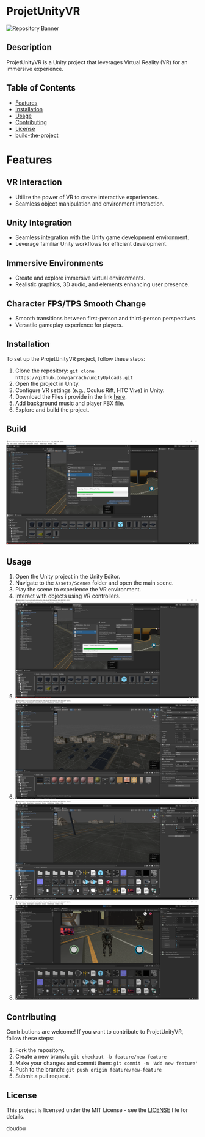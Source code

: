 

# ProjetUnityVR
![Repository Banner](https://64.media.tumblr.com/cd34a1bb6047b54d36a8204998c772ff/tumblr_pul9fipFgY1wnjxxqo1_1280.png)

## Description
ProjetUnityVR is a Unity project that leverages Virtual Reality (VR) for an immersive experience.
[^1]: The footnote text.
## Table of Contents
- [Features](#features)
- [Installation](#installation)
- [Usage](#usage)
- [Contributing](#contributing)
- [License](#license)
- [build-the-project](#build)

# Features

## VR Interaction
- Utilize the power of VR to create interactive experiences.
- Seamless object manipulation and environment interaction.

## Unity Integration
- Seamless integration with the Unity game development environment.
- Leverage familiar Unity workflows for efficient development.

## Immersive Environments
- Create and explore immersive virtual environments.
- Realistic graphics, 3D audio, and elements enhancing user presence.

## Character FPS/TPS Smooth Change
- Smooth transitions between first-person and third-person perspectives.
- Versatile gameplay experience for players.

## Installation
To set up the ProjetUnityVR project, follow these steps:
1. Clone the repository: `git clone https://github.com/garrach/unityUploads.git`
2. Open the project in Unity.
3. Configure VR settings (e.g., Oculus Rift, HTC Vive) in Unity.
4. Download the Files i provide in the link [here](https://drive.google.com/drive/folders/1rlV6CrD7PG4s8czQuCYRjpoXhmCrUiwX?usp=sharing).
5. Add background music and player FBX file.
6. Explore and build the project.

## Build
 ![build-the-project](https://github.com/garrach/unityUploads/blob/main/Assets/Art/c00.PNG)


## Usage
1. Open the Unity project in the Unity Editor.
2. Navigate to the `Assets/Scenes` folder and open the main scene.
3. Play the scene to experience the VR environment.
4. Interact with objects using VR controllers.
5. ![build-01-project](https://github.com/garrach/unityUploads/blob/main/Assets/Art/c00.PNG)
6. ![build-02-project](https://github.com/garrach/unityUploads/blob/main/Assets/Art/c01.PNG)
7. ![build-03-project](https://github.com/garrach/unityUploads/blob/main/Assets/Art/c002.PNG)
8. ![build-04-project](https://github.com/garrach/unityUploads/blob/main/Assets/Art/c003.PNG)

## Contributing
Contributions are welcome! If you want to contribute to ProjetUnityVR, follow these steps:
1. Fork the repository.
2. Create a new branch: `git checkout -b feature/new-feature`
3. Make your changes and commit them: `git commit -m 'Add new feature'`
4. Push to the branch: `git push origin feature/new-feature`
5. Submit a pull request.

## License
This project is licensed under the MIT License - see the [LICENSE](LICENSE) file for details.

doudou
